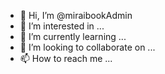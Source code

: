 - 👋 Hi, I’m @miraibookAdmin
- 👀 I’m interested in ...
- 🌱 I’m currently learning ...
- 💞️ I’m looking to collaborate on ...
- 📫 How to reach me ...

<!---
miraibookAdmin/miraibookAdmin is a ✨ special ✨ repository because its `README.md` (this file) appears on your GitHub profile.
You can click the Preview link to take a look at your changes.
--->
